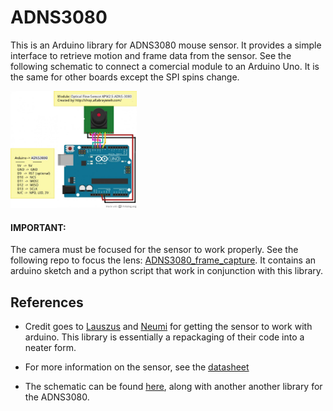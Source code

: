 # ADNS3080
This is an Arduino library for ADNS3080 mouse sensor. It provides a simple interface to retrieve motion and frame data from the sensor. See the following schematic to connect a comercial module to an Arduino Uno. It is the same for other boards except the SPI spins change. 

<img src = "ADNS3080_arduino_wiring.jpg" width = "40%" height = "40%"> 

#### IMPORTANT:
The camera must be focused for the sensor to work properly. See the following repo to focus the lens: [ADNS3080_frame_capture](https://github.com/RCmags/ADNS3080_frame_capture). It contains an arduino sketch and a python script that work in conjunction with this library.  

## References
- Credit goes to [Lauszus](https://github.com/Lauszus/ADNS3080) and [Neumi](https://github.com/Neumi/OpticalFlowA3080ArduinoProcessing) for getting the sensor to work with arduino. This library is essentially a repackaging of their code into a neater form.  

- For more information on the sensor, see the [datasheet](https://people.ece.cornell.edu/land/courses/ece4760/FinalProjects/s2009/ncr6_wjw27/ncr6_wjw27/docs/adns_3080.pdf)  

- The schematic can be found [here](http://forum.arduino.ir/8/21/391.html), along with another another library for the ADNS3080.  
